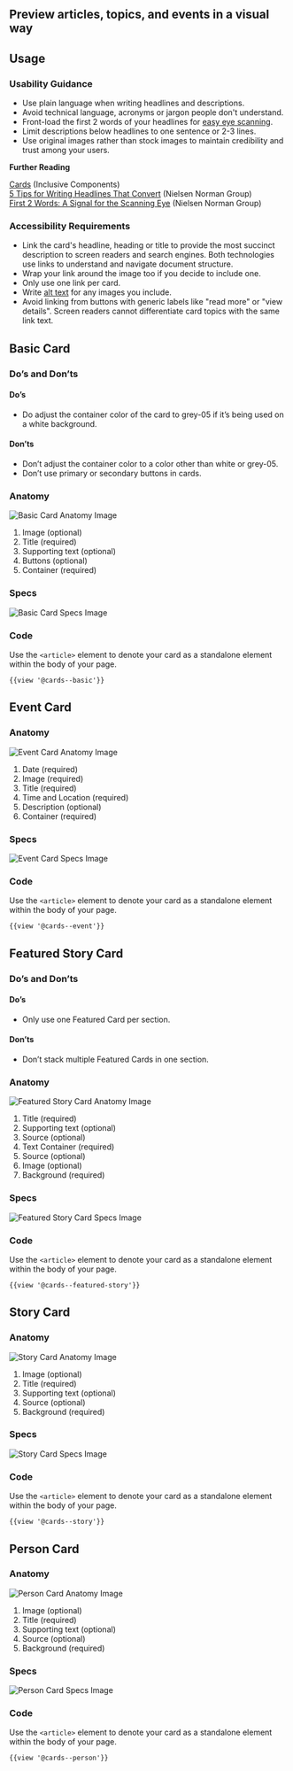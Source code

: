 ## Preview articles, topics, and events in a visual way

## **Usage**

### **Usability Guidance**

* Use plain language when writing headlines and descriptions.
* Avoid technical language, acronyms or jargon people don't understand.
* Front-load the first 2 words of your headlines for [easy eye scanning](https://www.nngroup.com/articles/first-2-words-a-signal-for-scanning/).
* Limit descriptions below headlines to one sentence or 2-3 lines.
* Use original images rather than stock images to maintain credibility and trust among your users.

**Further Reading**

[Cards](https://inclusive-components.design/cards/) (Inclusive Components)<br>
[5 Tips for Writing Headlines That Convert](https://www.nngroup.com/articles/headings-pickup-lines/) (Nielsen Norman Group)<br>
[First 2 Words: A Signal for the Scanning Eye](https://www.nngroup.com/articles/first-2-words-a-signal-for-scanning/) (Nielsen Norman Group)

### **Accessibility Requirements**

* Link the card's headline, heading or title to provide the most succinct description to screen readers and search engines. Both technologies use links to understand and navigate document structure.
* Wrap your link around the image too if you decide to include one.
* Only use one link per card.
* Write [alt text](https://webaim.org/techniques/alttext/) for any images you include.
* Avoid linking from buttons with generic labels like "read more" or "view details". Screen readers cannot differentiate card topics with the same link text.

## **Basic Card**

### **Do’s and Don’ts**

#### **Do’s**

* Do adjust the container color of the card to grey-05 if it’s being used on a white background.

#### **Don’ts**

* Don’t adjust the container color to a color other than white or grey-05.
* Don’t use primary or secondary buttons in cards.

### **Anatomy**

<img class="doc-images" alt="Basic Card Anatomy Image" title="Basic Card Anatomy Image" src="/build/docs/img/Cards/Basic_Card/basiccard-anatomy.jpg"/>

1. Image (optional)
2. Title (required)
3. Supporting text (optional)
4. Buttons (optional)
5. Container (required)

### **Specs**

<img class="doc-images" alt="Basic Card Specs Image" title="Basic Card Specs Image" src="/build/docs/img/Cards/Basic_Card/basiccard-specs.jpg"/>

### **Code**

Use the `<article>` element to denote your card as a standalone element within the body of your page.

```
{{view '@cards--basic'}}
```

## **Event Card**

### **Anatomy**

<img class="doc-images" alt="Event Card Anatomy Image" title="Event Card Anatomy Image" src="/build/docs/img/Cards/Event_Card/eventcard-anatomy.jpg"/>

1. Date (required)
2. Image (required)
3. Title (required)
4. Time and Location (required)
5. Description (optional)
6. Container (required)


### **Specs**

<img class="doc-images" alt="Event Card Specs Image" title="Event Card Specs Image" src="/build/docs/img/Cards/Event_Card/eventcard-specs.jpg"/>

### **Code**

Use the `<article>` element to denote your card as a standalone element within the body of your page.

```
{{view '@cards--event'}}
```

## **Featured Story Card**

### **Do’s and Don’ts**

#### **Do’s**

* Only use one Featured Card per section.

#### **Don’ts**

* Don’t stack multiple Featured Cards in one section.

### **Anatomy**

<img class="doc-images" alt="Featured Story Card Anatomy Image" title="Featured Story Card Anatomy Image" src="/build/docs/img/Cards/Featured_Story_Card/featuredstorycard-anatomy.jpg"/>

1. Title (required)
2. Supporting text (optional)
3. Source (optional)
4. Text Container (required)
5. Source (optional)
6. Image (optional)
7. Background (required)


### **Specs**

<img class="doc-images" alt="Featured Story Card Specs Image" title="Featured Story Card Specs Image" src="/build/docs/img/Cards/Featured_Story_Card/featuredstorycard-specs.jpg"/>

### **Code**

Use the `<article>` element to denote your card as a standalone element within the body of your page.

```
{{view '@cards--featured-story'}}
```

## **Story Card**

### **Anatomy**

<img class="doc-images" alt="Story Card Anatomy Image" title="Story Card Anatomy Image" src="/build/docs/img/Cards/Story_Card/storycard-anatomy.jpg"/>

1. Image (optional)
2. Title (required)
3. Supporting text (optional)
4. Source (optional)
5. Background (required)

### **Specs**

<img class="doc-images" alt="Story Card Specs Image" title="Story Card Specs Image" src="/build/docs/img/Cards/Story_Card/storycard-specs.jpg"/>

### **Code**

Use the `<article>` element to denote your card as a standalone element within the body of your page.

```
{{view '@cards--story'}}
```

## **Person Card**

### **Anatomy**

<img class="doc-images" alt="Person Card Anatomy Image" title="Person Card Anatomy Image" src="/build/docs/img/Cards/Person_Card/personcard-anatomy.jpg"/>

1. Image (optional)
2. Title (required)
3. Supporting text (optional)
4. Source (optional)
5. Background (required)  

### **Specs**

<img class="doc-images" alt="Person Card Specs Image" title="Person Card Specs Image" src="/build/docs/img/Cards/Person_Card/personcard-specs.jpg"/>

### **Code**

Use the `<article>` element to denote your card as a standalone element within the body of your page.

```
{{view '@cards--person'}}
```
